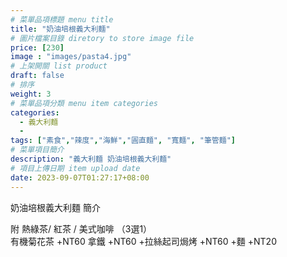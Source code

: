 ```yaml
---
# 菜單品項標題 menu title 
title: "奶油培根義大利麵"
# 圖片檔案目錄 diretory to store image file
price: [230] 
image : "images/pasta4.jpg"
# 上架開關 list product 
draft: false
# 排序
weight: 3 
# 菜單品項分類 menu item categories 
categories:
  - 義大利麵
  - 
tags: ["素食","辣度","海鮮","圓直麵", "寬麵", "筆管麵"]
# 菜單項目簡介 
description: "義大利麵 奶油培根義大利麵"
# 項目上傳日期 item upload date 
date: 2023-09-07T01:27:17+08:00
---
```


奶油培根義大利麵 簡介


  附 熱綠茶/ 紅茶 / 美式咖啡 （3選1）\
  有機菊花茶 +NT60
  拿鐵 +NT60
  +拉絲起司焗烤 +NT60
  +麵 +NT20

